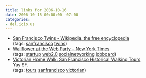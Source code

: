 ```yaml
---
title: links for 2006-10-16
date: 2006-10-15 00:00:00 -07:00
categories:
- del.icio.us
---
```


<ul class="delicious">
	<li>
		<div class="delicious-link"><a href="http://en.wikipedia.org/wiki/San_Francisco_Brown_Twins">San Francisco Twins - Wikipedia, the free encyclopedia</a></div>
		<div class="delicious-tags">(tags: <a href="http://del.icio.us/torrez/sanfrancisco">sanfrancisco</a> <a href="http://del.icio.us/torrez/twins">twins</a>)</div>
	</li>
	<li>
		<div class="delicious-link"><a href="http://www.nytimes.com/2006/10/15/business/yourmoney/15friend.html?ei=5090&en=3e9438ed349f7ce7&ex=1318564800&partner=rssuserland&emc=rss&pagewanted=all">Wallflower at the Web Party - New York Times</a></div>
		<div class="delicious-tags">(tags: <a href="http://del.icio.us/torrez/startup">startup</a> <a href="http://del.icio.us/torrez/web2.0">web2.0</a> <a href="http://del.icio.us/torrez/socialnetworking">socialnetworking</a> <a href="http://del.icio.us/torrez/jobboard">jobboard</a>)</div>
	</li>
	<li>
		<div class="delicious-link"><a href="http://www.victorianwalk.com/">Victorian Home Walk: San Francisco Historical Walking Tours</a></div>
		<div class="delicious-extended">Yay SF.</div>
		<div class="delicious-tags">(tags: <a href="http://del.icio.us/torrez/tours">tours</a> <a href="http://del.icio.us/torrez/sanfrancisco">sanfrancisco</a> <a href="http://del.icio.us/torrez/victorian">victorian</a>)</div>
	</li>
</ul>

